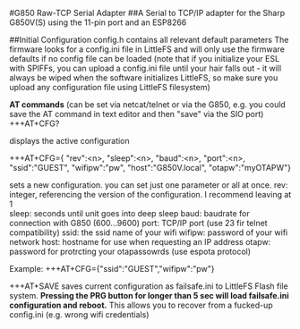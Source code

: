 #G850 Raw-TCP Serial Adapter
##A Serial to TCP/IP adapter for the Sharp G850V(S) using the 11-pin port and an ESP8266

##Initial Configuration
config.h contains all relevant default parameters 
The firmware looks for a config.ini file in LittleFS and will only use the firmware defaults if no config file can be loaded
(note that if you initialize your ESL with SPIFFs, you can upload a config.ini file until your hair falls out - it will always be wiped when the software initializes LittleFS, so make sure you upload any configuration file using LittleFS filesystem)




**AT commands**  (can be set via netcat/telnet or via the G850, e.g. you could save the AT command in text editor and then "save" via the SIO port)
+++AT+CFG?    

displays the active configuration


+++AT+CFG={ "rev":\<n>,
            "sleep":\<n>,
            "baud":\<n>,
            "port":\<n>,
            "ssid":"GUEST",
            "wifipw":"pw",
            "host":"G850V.local",
            "otapw":"myOTAPW"} 

sets a new configuration. you can set just one parameter or all at once.
rev: integer, referencing the version of the configuration. I recommend leaving at 1<br>
sleep: seconds until unit goes into deep sleep
baud: baudrate for connection with G850 (600...9600)
port: TCP/IP port (use 23 fir telnet compatibility)
ssid: the ssid name of your wifi
wifipw: password of your wifi network
host: hostname for use when requesting an IP address 
otapw: password for protrcting your otapassowrds (use espota protocol)


Example:
+++AT+CFG={"ssid":"GUEST","wifipw":"pw"}

+++AT+SAVE
saves current configuration as failsafe.ini to LittleFS Flash file system.
**Pressing the PRG button for longer than 5 sec will load failsafe.ini configuration and reboot.**
This allows you to recover from a fucked-up config.ini (e.g. wrong wifi credentials)









